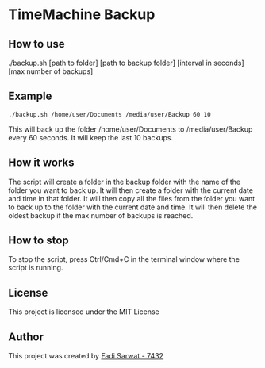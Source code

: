 # TimeMachine Backup

## How to use
./backup.sh [path to folder] [path to backup folder] [interval in seconds] [max number of backups]

## Example
```shell
./backup.sh /home/user/Documents /media/user/Backup 60 10
```
This will back up the folder /home/user/Documents to /media/user/Backup every 60 seconds. It will keep the last 10 backups.

## How it works
The script will create a folder in the backup folder with the name of the folder you want to back up. It will then create a folder with the current date and time in that folder. It will then copy all the files from the folder you want to back up to the folder with the current date and time. It will then delete the oldest backup if the max number of backups is reached.

## How to stop
To stop the script, press Ctrl/Cmd+C in the terminal window where the script is running.

## License
This project is licensed under the MIT License

## Author
This project was created by [Fadi Sarwat - 7432](https://fadisarwat.dev)